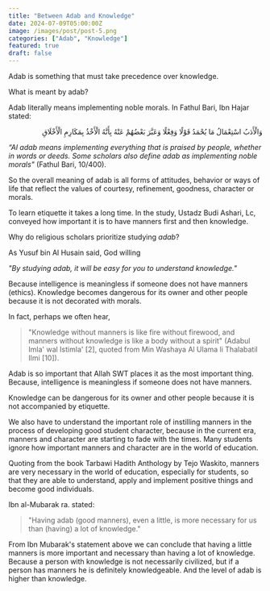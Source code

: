 ```yaml
---
title: "Between Adab and Knowledge"
date: 2024-07-09T05:00:00Z
image: /images/post/post-5.png
categories: ["Adab", "Knowledge"]
featured: true
draft: false
---
```


Adab is something that must take precedence over knowledge.

What is meant by adab?

Adab literally means implementing noble morals. In Fathul Bari, Ibn Hajar stated:


<p dir="rtl" lang="AR">وَالْأَدَبُ اسْتِعْمَالُ مَا يُحْمَدُ قَوْلًا وَفِعْلًا وَعَبَّرَ بَعْضُهُمْ عَنْهُ بِأَنَّهُ الْأَخْذُ بِمَكَارِمِ الْأَخْلَاقِ</p>

_“Al adab means implementing everything that is praised by people, whether in words or deeds. Some scholars also define adab as implementing noble morals"_ (Fathul Bari, 10/400).


So the overall meaning of adab is all forms of attitudes, behavior or ways of life that reflect the values of courtesy, refinement, goodness, character or morals.

To learn etiquette it takes a long time. In the study, Ustadz Budi Ashari, Lc, conveyed how important it is to have manners first and then knowledge.

Why do religious scholars prioritize studying _adab_?

As Yusuf bin Al Husain said, God willing

_"By studying adab, it will be easy for you to understand knowledge."_

Because intelligence is meaningless if someone does not have manners (ethics). Knowledge becomes dangerous for its owner and other people because it is not decorated with morals.

In fact, perhaps we often hear,

>"Knowledge without manners is like fire without firewood, and manners without knowledge is like a body without a spirit" (Adabul Imla' wal Istimla' [2], quoted from Min Washaya Al Ulama li Thalabatil Ilmi [10]).

Adab is so important that Allah SWT places it as the most important thing. Because, intelligence is meaningless if someone does not have manners.

Knowledge can be dangerous for its owner and other people because it is not accompanied by etiquette.

We also have to understand the important role of instilling manners in the process of developing good student character, because in the current era, manners and character are starting to fade with the times. 
Many students ignore how important manners and character are in the world of education.

Quoting from the book Tarbawi Hadith Anthology by Tejo Waskito, manners are very necessary in the world of education, especially for students, so that they are able to understand, 
apply and implement positive things and become good individuals. 

Ibn al-Mubarak ra. stated:

>"Having adab (good manners), even a little, is more necessary for us than (having) a lot of knowledge."

From Ibn Mubarak's statement above we can conclude that having a little manners is more important and necessary than having a lot of knowledge. 
Because a person with knowledge is not necessarily civilized, but if a person has manners he is definitely knowledgeable. And the level of adab is higher than knowledge.

